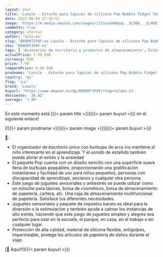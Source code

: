 ```yaml
---
layout: post
title: 'Lunule - Estuche para lápices de silicona Pop Bubble Fidget Toy Maquillaje Cosméticos Bolsa Organizador de papelería portátil para la escuela  el hogar  la universidad oficina  Rainbow '
date: 2022-06-04 17:36:52
image: 'https://m.media-amazon.com/images/I/51uuokNHpqL._SL500_._SL400_.jpg'
comments: true
category: ofertas
author: 'tole.es'
slug: 'B09D9TJF8Y-es Lunule - Estuche para lápices de silicona Pop Bubble...'
sku: 'B09D9TJF8Y-es'
tags: [ 'Accesorios de escritorio y productos de almacenamiento','Estuches escolares','Material de oficina','Materiales, organizadores y dispensadores de escritorio','Oficina y papelería','lunule','lápices','🇪🇸', ]
actualPrice: 7.99 EUR
currency: EUR
price: 7.99
comparePrice: 9.99 EUR
prodname: 'Lunule - Estuche para lápices de silicona Pop Bubble Fidget Toy Maquillaje Cosméticos Bolsa Organizador de papelería portátil para la escuela  el hogar  la universidad oficina  Rainbow '
country: 'es'
flag: '🇪🇸'
brand: 'Lunule'
buyurl: 'https://www.amazon.es/dp/B09D9TJF8Y/?tag=tolees-21'
descuento: '20.02'
average: '7.99'
---
```


En este momento está [{{< param title >}}]({{< param buyurl >}}) en el siguiente enlace!

[![{{< param prodname >}}]({{< param image >}})]({{< param buyurl >}})

🔎:

- El organizador de escritorio único con burbujas de arco iris mantiene al niño interesante en el aprendizaje. Y el sonido de estallido también puede aliviar el estrés y la ansiedad
- El paquete Pop cuenta con un diseño sencillo con una superficie suave llena de burbujas poppables, proporcionando una gratificación instantánea y facilidad de uso para niños pequeños, personas con discapacidad de aprendizaje, ancianos y cualquier otra persona.
- Este juego de juguetes sensoriales y antiestrés se puede utilizar como un estuche para lápices, bolsa de cosméticos, bolsa de almacenamiento de papelería, cartera, etc. Una caja de almacenamiento multifuncional de papelería. Satisface tus diferentes necesidades.
- Juguetes sensoriales y paquete de inquietos barato es ideal para la diversión o la estimulación y también ayuda a calmar los instancias de alto estrés, haciendo que este juego de juguetes simples y alegres sea perfecto para usar en la escuela, el parque, en casa, en el trabajo o en cualquier lugar.
- Protección de alta calidad, material de silicona flexible, antigolpes, impermeable, protege los artículos de papelería de daños durante el viaje.

[🛒 Aquí!!!]({{< param buyurl >}})
